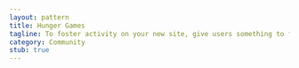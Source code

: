 ```yaml
---
layout: pattern
title: Hunger Games
tagline: To foster activity on your new site, give users something to fight about. 
category: Community
stub: true
---
```


